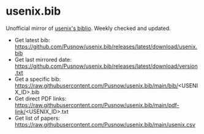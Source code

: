# usenix.bib

Unofficial mirror of [usenix's biblio](https://www.usenix.org/biblio).
Weekly checked and updated.

* Get latest bib: https://github.com/Pusnow/usenix.bib/releases/latest/download/usenix.bib
* Get last mirrored date: https://github.com/Pusnow/usenix.bib/releases/latest/download/version.txt
* Get a specific bib: https://raw.githubusercontent.com/Pusnow/usenix.bib/main/bib/<USENIX_ID>.bib
* Get direct PDF links: https://raw.githubusercontent.com/Pusnow/usenix.bib/main/pdf-link/<USENIX_ID>.txt
* Get list of papers: https://raw.githubusercontent.com/Pusnow/usenix.bib/main/usenix.csv
